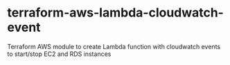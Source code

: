 # terraform-aws-lambda-cloudwatch-event
Terraform AWS module to create Lambda function with cloudwatch events to start/stop EC2 and RDS instances
